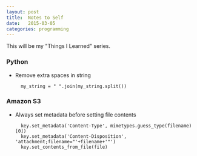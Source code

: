 ```yaml
---
layout: post
title:  Notes to Self
date:   2015-03-05
categories: programming
---
```


This will be my "Things I Learned" series.

### Python
- Remove extra spaces in string

        my_string = " ".join(my_string.split())


### Amazon S3
- Always set metadata before setting file contents

        key.set_metadata('Content-Type', mimetypes.guess_type(filename)[0])
        key.set_metadata('Content-Disposition', 'attachment;filename="'+filename+'"')
        key.set_contents_from_file(file)

